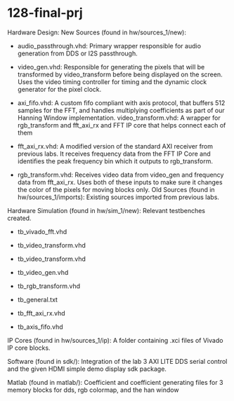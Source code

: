 # 128-final-prj

Hardware Design:
New Sources (found in hw/sources_1/new):

* audio_passthrough.vhd: Primary wrapper responsible for audio generation from DDS or I2S
passthrough.

* video_gen.vhd: Responsible for generating the pixels that will be transformed by video_transform
before being displayed on the screen. Uses the video timing controller for timing and the dynamic
clock generator for the pixel clock.

* axi_fifo.vhd: A custom fifo compliant with axis protocol, that buffers 512 samples for the FFT,
and handles multiplying coefficients as part of our Hanning Window implementation.
video_transform.vhd: A wrapper for rgb_transform and fft_axi_rx and FFT IP core that helps
connect each of them

* fft_axi_rx.vhd: A modified version of the standard AXI receiver from previous labs. It receives
frequency data from the FFT IP Core and identifies the peak frequency bin which it outputs to
rgb_transform.

* rgb_transform.vhd: Receives video data from video_gen and frequency data from fft_axi_rx.
Uses both of these inputs to make sure it changes the color of the pixels for moving blocks only.
Old Sources (found in hw/sources_1/imports): Existing sources imported from previous labs.


Hardware Simulation (found in hw/sim_1/new): Relevant testbenches created.

* tb_vivado_fft.vhd

* tb_video_transform.vhd

* tb_video_transform.vhd

* tb_video_gen.vhd

* tb_rgb_transform.vhd

* tb_general.txt

* tb_fft_axi_rx.vhd

* tb_axis_fifo.vhd

IP Cores (found in hw/sources_1/ip): A folder containing .xci files of Vivado IP core blocks.

Software (found in sdk/): Integration of the lab 3 AXI LITE DDS serial control and the given HDMI
simple demo display sdk package.

Matlab (found in matlab/): Coefficient and coefficient generating files for 3 memory blocks for dds, rgb
colormap, and the han window
